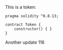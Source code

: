 This is a token: 

```
pragma solidity ^0.8.13;

contract Token {
    constructor() { }
}

```

Another update 116